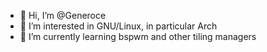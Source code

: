 - 👋 Hi, I’m @Generoce
- 👀 I’m interested in GNU/Linux, in particular Arch
- 🌱 I’m currently learning bspwm and other tiling managers

<!---
Generoce/Generoce is a ✨ special ✨ repository because its `README.md` (this file) appears on your GitHub profile.
You can click the Preview link to take a look at your changes.
--->
